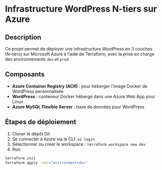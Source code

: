 # Infrastructure WordPress N-tiers sur Azure

## Description
Ce projet permet de déployer une infrastructure WordPress en 3 couches (N-tiers) sur Microsoft Azure à l’aide de Terraform, avec la prise en charge des environnements `dev` et `prod`.

## Composants
- **Azure Container Registry (ACR)** : pour héberger l’image Docker de WordPress personnalisée
- **WordPress** : conteneur Docker hébergé dans une Azure Web App pour Linux
- **Azure MySQL Flexible Server** : base de données pour WordPress

## Étapes de déploiement
1. Cloner le dépôt Git
2. Se connecter à Azure via la CLI: `az login`
3. Sélectionner ou créer le workspace : `terraform workspace new dev`
4. Run:
```bash
terraform init
terraform apply -var="environment=dev"
```

